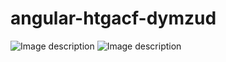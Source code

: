 # angular-htgacf-dymzud

![Image description](https://user-images.githubusercontent.com/54249941/75718316-b5a16f00-5ca0-11ea-95a9-02a70c4d003a.PNG)
![Image description](https://user-images.githubusercontent.com/54249941/75718317-b5a16f00-5ca0-11ea-8bad-e93152f0d514.PNG)

